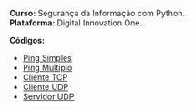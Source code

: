 <p align="left">
  <strong>Curso:</strong> Segurança da Informação com Python. <br />
  <strong>Plataforma:</strong> Digital Innovation One.

  <strong>Códigos:</strong>

  <ul>
    <li><a href="https://github.com/lucasrmagalhaes/segurancaInformacao-python/blob/main/py/01_pingSimples.py"</a>Ping Simples</li>
    <li><a href="https://github.com/lucasrmagalhaes/segurancaInformacao-python/blob/main/py/02_pingMultiplo.py"</a>Ping Múltiplo</li>
    <li><a href="https://github.com/lucasrmagalhaes/segurancaInformacao-python/blob/main/py/03_clienteTCP.py"</a>Cliente TCP</li>
    <li><a href="https://github.com/lucasrmagalhaes/segurancaInformacao-python/blob/main/py/04_clienteUDP.py"</a>Cliente UDP</li>
    <li><a href="https://github.com/lucasrmagalhaes/segurancaInformacao-python/blob/main/py/05_servidorUDP.py"</a>Servidor UDP</li>
  </ul>
</p>

